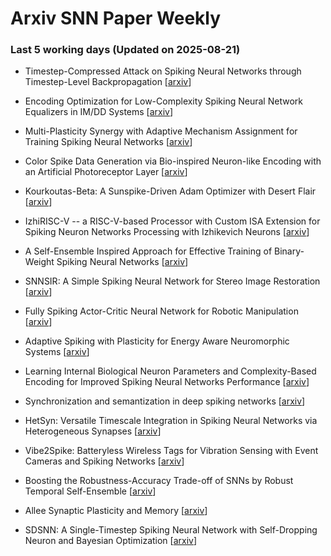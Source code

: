 # Arxiv SNN Paper Weekly


 ### **Last 5 working days (Updated on 2025-08-21)** 


- Timestep-Compressed Attack on Spiking Neural Networks through Timestep-Level Backpropagation [[arxiv](https://arxiv.org/abs/2508.13812)]

- Encoding Optimization for Low-Complexity Spiking Neural Network Equalizers in IM/DD Systems [[arxiv](https://arxiv.org/abs/2508.13783)]

- Multi-Plasticity Synergy with Adaptive Mechanism Assignment for Training Spiking Neural Networks [[arxiv](https://arxiv.org/abs/2508.13673)]

- Color Spike Data Generation via Bio-inspired Neuron-like Encoding with an Artificial Photoreceptor Layer [[arxiv](https://arxiv.org/abs/2508.13558)]

- Kourkoutas-Beta: A Sunspike-Driven Adam Optimizer with Desert Flair [[arxiv](https://arxiv.org/abs/2508.12996)]

- IzhiRISC-V -- a RISC-V-based Processor with Custom ISA Extension for Spiking Neuron Networks Processing with Izhikevich Neurons [[arxiv](https://arxiv.org/abs/2508.12846)]

- A Self-Ensemble Inspired Approach for Effective Training of Binary-Weight Spiking Neural Networks [[arxiv](https://arxiv.org/abs/2508.12609)]

- SNNSIR: A Simple Spiking Neural Network for Stereo Image Restoration [[arxiv](https://arxiv.org/abs/2508.12271)]

- Fully Spiking Actor-Critic Neural Network for Robotic Manipulation [[arxiv](https://arxiv.org/abs/2508.12038)]

- Adaptive Spiking with Plasticity for Energy Aware Neuromorphic Systems [[arxiv](https://arxiv.org/abs/2508.11689)]

- Learning Internal Biological Neuron Parameters and Complexity-Based Encoding for Improved Spiking Neural Networks Performance [[arxiv](https://arxiv.org/abs/2508.11674)]

- Synchronization and semantization in deep spiking networks [[arxiv](https://arxiv.org/abs/2508.12975)]

- HetSyn: Versatile Timescale Integration in Spiking Neural Networks via Heterogeneous Synapses [[arxiv](https://arxiv.org/abs/2508.11644)]

- Vibe2Spike: Batteryless Wireless Tags for Vibration Sensing with Event Cameras and Spiking Networks [[arxiv](https://arxiv.org/abs/2508.11640)]

- Boosting the Robustness-Accuracy Trade-off of SNNs by Robust Temporal Self-Ensemble [[arxiv](https://arxiv.org/abs/2508.11279)]

- Allee Synaptic Plasticity and Memory [[arxiv](https://arxiv.org/abs/2508.10929)]

- SDSNN: A Single-Timestep Spiking Neural Network with Self-Dropping Neuron and Bayesian Optimization [[arxiv](https://arxiv.org/abs/2508.10913)]

